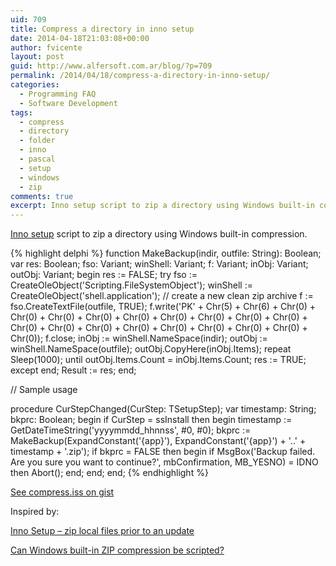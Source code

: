```yaml
---
uid: 709
title: Compress a directory in inno setup
date: 2014-04-18T21:03:08+00:00
author: fvicente
layout: post
guid: http://www.alfersoft.com.ar/blog/?p=709
permalink: /2014/04/18/compress-a-directory-in-inno-setup/
categories:
  - Programming FAQ
  - Software Development
tags:
  - compress
  - directory
  - folder
  - inno
  - pascal
  - setup
  - windows
  - zip
comments: true
excerpt: Inno setup script to zip a directory using Windows built-in compression
---
```

<a href="http://www.jrsoftware.org/isinfo.php" title="Inno Setup" target="_blank">Inno setup</a> script to zip a directory using Windows built-in compression.

{% highlight delphi %}
function MakeBackup(indir, outfile: String): Boolean;
var
  res: Boolean;
  fso: Variant;
  winShell: Variant;
  f: Variant;
  inObj: Variant;
  outObj: Variant;
begin
  res := FALSE;
  try
    fso := CreateOleObject('Scripting.FileSystemObject');
    winShell := CreateOleObject('shell.application');
    // create a new clean zip archive
    f := fso.CreateTextFile(outfile, TRUE);
    f.write('PK' + Chr(5) + Chr(6) + Chr(0) + Chr(0) + Chr(0) + Chr(0) + Chr(0) + Chr(0) + Chr(0) + Chr(0) + Chr(0) + Chr(0) + Chr(0) + Chr(0) + Chr(0) + Chr(0) + Chr(0) + Chr(0) + Chr(0) + Chr(0));
    f.close;
    inObj := winShell.NameSpace(indir);
    outObj := winShell.NameSpace(outfile);
    outObj.CopyHere(inObj.Items);
    repeat
      Sleep(1000);
    until outObj.Items.Count = inObj.Items.Count;
    res := TRUE;
  except
  end;
  Result := res;
end;

// Sample usage

procedure CurStepChanged(CurStep: TSetupStep);
var
  timestamp: String;
  bkprc: Boolean;
begin
  if CurStep = ssInstall then begin
    timestamp := GetDateTimeString('yyyymmdd_hhnnss', #0, #0);
    bkprc := MakeBackup(ExpandConstant('{app}'), ExpandConstant('{app}') + '\..\' + timestamp + '.zip');
    if bkprc = FALSE then begin
      if MsgBox('Backup failed. Are you sure you want to continue?', mbConfirmation, MB_YESNO) = IDNO then
        Abort();
    end;
  end;
end;
{% endhighlight %}

[See compress.iss on gist](https://gist.github.com/fvicente/c18387adf86654cfdc80)

Inspired by:

<a href="http://stackoverflow.com/questions/19832128/inno-setup-zip-local-files-prior-to-an-update" title="Inno Setup – zip local files prior to an update" target="_blank">Inno Setup – zip local files prior to an update</a>

<a href="http://stackoverflow.com/questions/30211/can-windows-built-in-zip-compression-be-scripted" title="Can Windows' built-in ZIP compression be scripted?" target="_blank">Can Windows built-in ZIP compression be scripted?</a>

